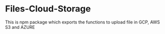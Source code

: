 # Files-Cloud-Storage
This is npm package which exports the functions to upload file in GCP, AWS S3 and AZURE
